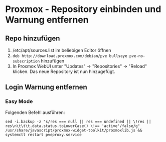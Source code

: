 # Proxmox - Repository einbinden und Warnung entfernen

## Repo hinzufügen
1. /etc/apt/sources.list im beliebigen Editor öffnen
2. `deb http://download.proxmox.com/debian/pve bullseye pve-no-subscription` hinzufügen
3. In Proxmox WebUI unter "Updates" -> "Repositories" -> "Reload" klicken. Das neue Repository ist nun hinzugefügt.

## Login Warnung entfernen

### Easy Mode

Folgenden Befehl ausführen:
```
sed -i.backup -z "s/res === null || res === undefined || \!res || res\n\t\t\t.data.status.toLowerCase() \!== 'active'/false/g" /usr/share/javascript/proxmox-widget-toolkit/proxmoxlib.js && systemctl restart pveproxy.service 
```
